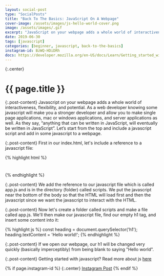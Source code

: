 ```yaml
---
layout: social-post
type: "SocialPosts"
title: "Back To The Basics: JavaScript On A Webpage"
cover-image: /assets/images/js-hello-world-cover.png
image: /assets/images/.gif
excerpt: "JavaScript on your webpage adds a whole world of interactiveness, flexibility, and potential. As a web developer knowing some javascript will make you a stronger developer and allow you to make single page applications, mac or windows applications, and server applications as well."
date: 2019-06-30
tags: [javascript]
categories: [beginner, javascript, back-to-the-basics]
instagram-id: BzWQ-HDiDRh
docs: https://developer.mozilla.org/en-US/docs/Learn/Getting_started_with_the_web/JavaScript_basics
---
```

{:.center}
# {{ page.title }}

{:.post-content}
Javascript on your webpage adds a whole world of interactiveness, flexibility, 
and potential. As a web developer knowing some javascript will make you a stronger 
developer and allow you to make single page applications, mac or windows 
applications, and server applications as well. As they say, “anything that can be 
written in JavaScript, will eventually be written in JavaScript”. Let’s start 
from the top and include a javascript script and add in some javascript to a webpage.

{:.post-content}
First in our index.html, let's include a reference to a javascript file:

{% highlight html %}
<!doctype html>
<html>
    <head>
        <meta charset="utf-8">
        <title>My Javascript Page</title>
        <meta name="viewport" content="width=device-width, initial-scale=1">
    </head>
    <body>
        <h1></h1>
        <script src="scripts/app.js"></script>
    </body>
</html>
{% endhighlight %}

{:.post-content}
We add the reference to our javascript file which is called app.js and is in the 
directory (folder) called scripts. We put the javascript near the bottom of the body
so that the HTML will load first and then the javascript since we want the javascript
to interact with the HTML.

{:.post-content}
Now let's create a folder called scripts and make a file called app.js. We'll then
make our javascript file, find our empty h1 tag, and insert some content into it:

{% highlight js %}
const heading = document.querySelector('h1');
heading.textContent = 'Hello world!';
{% endhighlight %}

{:.post-content}
If we open our webpage, our h1 will be changed very quickly (basically imperceptibly)
from being blank to saying "Hello world".


{:.post-content}
Getting started with javascript? Read more about js <a href="{{page.docs}}" target="_blank">here</a>

{% if page.instagram-id %}
{:.center}
<a class="insta-link" href="https://www.instagram.com/p/{{page.instagram-id}}" target="_blank">Instagram Post</a>
{% endif %}
